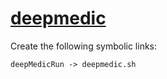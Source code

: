 # [deepmedic](https://hpc.nih.gov/apps/deepmedic.html)

Create the following symbolic links:
```
deepMedicRun -> deepmedic.sh
```
